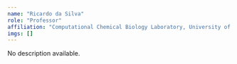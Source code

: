 ```yaml
---
name: "Ricardo da Silva"
role: "Professor"
affiliation: "Computational Chemical Biology Laboratory, University of São Paulo, Brazil"
imgs: []
---
```

No description available.